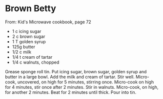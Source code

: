 # Brown Betty
From: Kid's Microwave cookbook, page 72

* 1 c icing sugar
* 2 c brown sugar
* 1 T golden syrup
* 125g butter
* 1/2 c milk
* 1/4 t cream of tartar
* 1/4 c walnuts, chopped

Grease sponge roll tin.  Put icing sugar, brown sugar, golden syrup and butter in a large bowl.  Add the milk and cream of tartar.  Stir well.  Micro-cook, uncovered, on high for 5 minutes, stirring once.  Micro-cook on high for 4 minutes, stir once after 2 minutes.  Stir in walnuts.  Micro-cook, on high, for another 2 minutes.   Beat for 2 minutes until thick.  Pour into tin.

